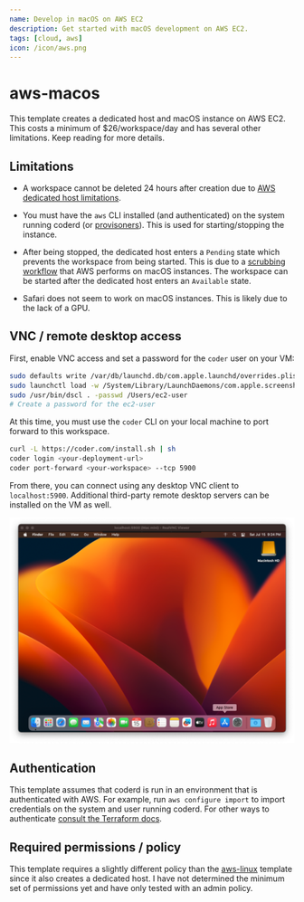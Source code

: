 ```yaml
---
name: Develop in macOS on AWS EC2
description: Get started with macOS development on AWS EC2.
tags: [cloud, aws]
icon: /icon/aws.png
---
```


# aws-macos

This template creates a dedicated host and macOS instance on AWS EC2. This costs a minimum of $26/workspace/day and has several other limitations. Keep reading for more details.

## Limitations

- A workspace cannot be deleted 24 hours after creation due to [AWS dedicated host limitations](https://docs.aws.amazon.com/AWSEC2/latest/UserGuide/ec2-mac-instances.html).

- You must have the `aws` CLI installed (and authenticated) on the system running coderd (or [provisoners](https://coder.com/docs/v2/latest/admin/provisioners)). This is used for starting/stopping the instance.

- After being stopped, the dedicated host enters a `Pending` state which prevents the workspace from being started. This is due to a [scrubbing workflow](https://docs.aws.amazon.com/AWSEC2/latest/UserGuide/ec2-mac-instances.html#mac-instance-stop) that AWS performs on macOS instances. The workspace can be started after the dedicated host enters an `Available` state.

- Safari does not seem to work on macOS instances. This is likely due to the lack of a GPU.

## VNC / remote desktop access

First, enable VNC access and set a password for the `coder` user on your VM:

```sh
sudo defaults write /var/db/launchd.db/com.apple.launchd/overrides.plist com.apple.screensharing -dict Disabled -bool false
sudo launchctl load -w /System/Library/LaunchDaemons/com.apple.screensharing.plist
sudo /usr/bin/dscl . -passwd /Users/ec2-user
# Create a password for the ec2-user
```

At this time, you must use the `coder` CLI on your local machine to port forward to this workspace.

```sh
curl -L https://coder.com/install.sh | sh
coder login <your-deployment-url>
coder port-forward <your-workspace> --tcp 5900
```

From there, you can connect using any desktop VNC client to `localhost:5900`. Additional third-party remote desktop servers can be installed on the VM as well.

![VNC desktop](./vnc.png)

## Authentication

This template assumes that coderd is run in an environment that is authenticated
with AWS. For example, run `aws configure import` to import credentials on the
system and user running coderd. For other ways to authenticate [consult the
Terraform docs](https://registry.terraform.io/providers/hashicorp/aws/latest/docs#authentication-and-configuration).

## Required permissions / policy

This template requires a slightly different policy than the [aws-linux](https://github.com/coder/coder/tree/main/examples/templates/aws-linux) template since it also creates a dedicated host. I have not determined the minimum set of permissions yet and have only tested with an admin policy.